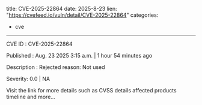  
title: CVE-2025-22864
date: 2025-8-23
lien: "https://cvefeed.io/vuln/detail/CVE-2025-22864"
categories:
  - cve
---

CVE ID : CVE-2025-22864

Published :  Aug. 23
2025
3:15 a.m. | 1 hour
54 minutes ago

Description : Rejected reason: Not used

Severity: 0.0 | NA

Visit the link for more details
such as CVSS details
affected products
timeline
and more...
